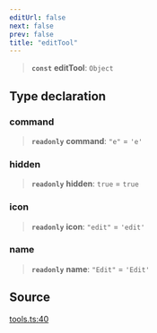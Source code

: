 ```yaml
---
editUrl: false
next: false
prev: false
title: "editTool"
---
```


> **`const`** **editTool**: `Object`

## Type declaration

### command

> **`readonly`** **command**: `"e"` = `'e'`

### hidden

> **`readonly`** **hidden**: `true` = `true`

### icon

> **`readonly`** **icon**: `"edit"` = `'edit'`

### name

> **`readonly`** **name**: `"Edit"` = `'Edit'`

## Source

[tools.ts:40](https://github.com/nodenogg-in/alpha-p2p/blob/bce45d3dc78f9a00957a766d70c8bb1a066ebf43/packages/infinitykit/src/tools.ts#L40)
